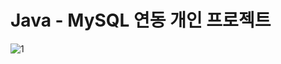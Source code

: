 # Java - MySQL 연동 개인 프로젝트
![1](https://user-images.githubusercontent.com/109947297/197326000-3127ae12-d8a9-4533-bc2e-eb23e408ccf1.PNG)
